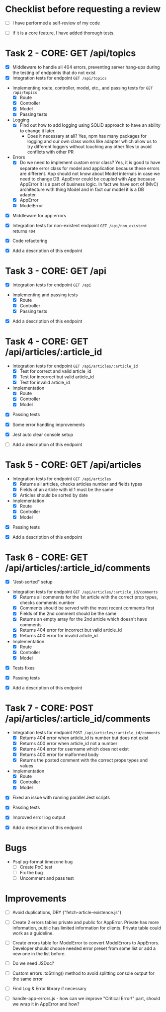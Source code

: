 # Checklist before requesting a review
- [ ] I have performed a self-review of my code
- [ ] If it is a core feature, I have added thorough tests.


# Task 2 - CORE: GET /api/topics
- [x] Middleware to handle all 404 errors, preventing server hang-ups during the testing of endpoints that do not exist
- [x] Integration tests for endpoint `GET /api/topics`
- Implementing route, controller, model, etc., and passing tests for `GET /api/topics`
    - [x] Route
    - [x] Controller
    - [x] Model
    - [x] Passing tests
- Logging
    - [x] Find out how to add logging using SOLID approach to have an ability to change it later.
        - Does it necessary at all?
            Yes, npm has many packages for logging and our own class works like adapter 
            which allow us to try different loggers without touching any other files 
            to avoid conflicts with other PR
- Errors
    - [x] Do we need to implement custom error class?
        Yes, it is good to have separate error class for model and application because these errors 
        are different. App should not know about Model internals in case we need to change DB.
        AppError could be coupled with App because AppError it is a part of business logic.
        In fact we have sort of (MvC) architecture with thing Model and in fact our model it is a DB adapter.
    - [x] AppError
    - [x] ModelError
- [x] Middleware for app errors
- [x] Integration tests for non-existent endpoint `GET /api/non_existent` returns `404`
- [x] Code refactoring
- [x] Add a description of this endpoint


# Task 3 - CORE: GET /api
- [x] Integration tests for endpoint `GET /api`
- Implementing and passing tests
    - [x] Route
    - [x] Controller
    - [x] Passing tests
- [x] Add a description of this endpoint


# Task 4 - CORE: GET /api/articles/:article_id
- Integration tests for endpoint `GET /api/articles/:article_id`
    - [x] Test for correct and valid article_id
    - [x] Test for incorrect but valid article_id
    - [x] Test for invalid article_id
- Implementation
    - [x] Route
    - [x] Controller
    - [x] Model
- [x] Passing tests
- [x] Some error handling improvements
- [x] Jest auto clear console setup
- [ ] Add a description of this endpoint


# Task 5 - CORE: GET /api/articles
- Integration tests for endpoint `GET /api/articles`
    - [x] Returns all articles, checks articles number and fields types
    - [x] Fields of an article with id 1 must be the same
    - [x] Articles should be sorted by date
- Implementation
    - [x] Route
    - [x] Controller
    - [x] Model
- [x] Passing tests
- [x] Add a description of this endpoint


# Task 6 - CORE: GET /api/articles/:article_id/comments
- [x] "Jest-sorted" setup
- Integration tests for endpoint `GET /api/articles/:article_id/comments`
    - [x] Returns all comments for the 1st article with the correct prop types,
        checks comments number
    - [x] Comments should be served with the most recent comments first
    - [x] Fields of the 2nd comment should be the same
    - [x] Returns an empty array for the 2nd article which doesn't have comments 
    - [x] Returns 404 error for incorrect but valid article_id
    - [x] Returns 400 error for invalid article_id 
- Implementation
    - [x] Route
    - [x] Controller
    - [x] Model
- [x] Tests fixes
- [x] Passing tests
- [x] Add a description of this endpoint


# Task 7 - CORE: POST /api/articles/:article_id/comments
- Integration tests for endpoint `POST /api/articles/:article_id/comments`
    - [x] Returns 404 error when article_id is number but does not exist
    - [x] Returns 400 error when article_id not a number
    - [x] Returns 404 error for username which does not exist
    - [x] Returns 400 error for malformed body
    - [x] Returns the posted comment with the correct props types and values
- Implementation
    - [x] Route
    - [x] Controller
    - [x] Model
- [x] Fixed an issue with running parallel Jest scripts
- [x] Passing tests
- [x] Improved error log output
- [x] Add a description of this endpoint


# Bugs
- Psql pg-format timezone bug
    - [ ] Create PoC test
    - [ ] Fix the bug
    - [ ] Uncomment and pass test

# Improvements
- [ ] Avoid duplications, DRY ("fetch-article-existence.js")
- [ ] Create 2 errors tables private and public for AppError. Private has more information, 
    public has limited information for clients. Private table could work as a guideline.
- [ ] Create errors table for ModelError to convert ModelErrors to AppErrors.
    Developer should choose needed error preset from some list or add a new one in the list before.   
- [ ] Do we need JSDoc?
- [ ] Custom errors .toString() method to avoid splitting console output for the same error
- [ ] Find Log & Error library if necessary
- [ ] handle-app-errors.js - how can we improve "Critical Error!" part, 
    should we wrap it in AppError and how?

